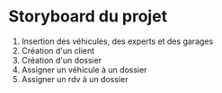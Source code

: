 # Storyboard du projet

1. Insertion des véhicules, des experts et des garages
2. Création d'un client
3. Création d'un dossier
4. Assigner un véhicule à un dossier
5. Assigner un rdv à un dossier

